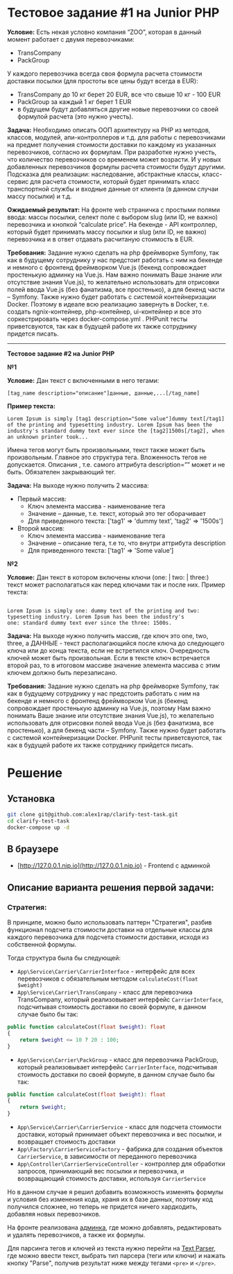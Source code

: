 # Тестовое задание #1 на Junior PHP

**Условие:**
Есть некая условно компания “ZOO”, которая в данный момент работает с двумя перевозчиками:

- TransCompany
- PackGroup

У каждого перевозчика всегда своя формула расчета стоимости доставки посылки (для простоты все цены будут всегда в EUR):

- TransCompany до 10 кг берет 20 EUR, все что свыше 10 кг - 100 EUR
- PackGroup за каждый 1 кг берет 1 EUR
- в будущем будут добавляться другие новые перевозчики со своей формулой расчета (это нужно учесть).

**Задача:**
Необходимо описать ООП архитектуру на PHP из методов, классов, модулей, апи-контроллеров и т.д. для работы с
перевозчиками на предмет получения стоимости доставки по каждому из указанных перевозчиков, согласно их формулам. При
разработке нужно учесть, что количество перевозчиков со временем может возрасти. И у новых добавленных перевозчиков
формулы расчета стоимости будут другими. Подсказка для реализации: наследование, абстрактные классы, класс-сервис для
расчета стоимости, который будет принимать класс транспортной службы и входные данные от клиента (в данном случаи массу
посылки) и т.д.

**Ожидаемый результат:**
На фронте web страничка с простыми полями ввода: массы посылки, селект поле с выбором slug (или ID, не важно)
перевозчика и кнопкой “calculate price”.
На бекенде - API контроллер, который будет принимать массу посылки и slug (или ID, не важно) перевозчика и в ответ
отдавать расчитаную стоимость в EUR.

**Требования:**
Задание нужно сделать на php фреймворке Symfony, так как в будущему сотруднику у нас предстоит работать с ним на бекенде
и немного с фронтенд фреймворком Vue.js (бекенд сопровождает простенькую админку на Vue.js. Нам важно понимать Ваше
знание или отсутствие знания Vue.js), то желательно использовать для отрисовки полей ввода Vue.js (без фанатизма, все
простенько), а для бекенд части – Symfony. Также нужно будет работать с системой контейнеризации Docker. Поэтому в
идеале всю реализацию завернуть в Docker, т.е. создать ngnix-контейнер, php-контейнер, ui-контейнер и все это
соркестрировать через docker-compose.yml . PHPunit тесты приветсвуются, так как в будущей работе их также сотруднику
придется писать.

---

**Тестовое задание #2 на Junior PHP**

**№1**

**Условие:**
Дан текст с включенными в него тегами:

```text
[tag_name description="описание"]данные, данные,...[/tag_name]
```

**Пример текста:**

```text
Lorem Ipsum is simply [tag1 description="Some value"]dummy text[/tag1] of the printing and typesetting industry. Lorem Ipsum has been the industry's standard dummy text ever since the [tag2]1500s[/tag2], when an unknown printer took...
```

Имена тегов могут быть произвольными, текст также может быть произвольным. Главное это структура тега.
Вложенность тегов не допускается.
Описания , т.е. самого аттрибута description=”” может и не быть.
Обязателен закрывающий тег.

**Задача:**
На выходе нужно получить 2 массива:

- Первый массив:
    - Ключ элемента массива - наименование тега
    - Значение – данные, т.е. текст, который это тег оборачивает
    - Для приведенного текста: ['tag1' => 'dummy text', 'tag2' => '1500s']
- Второй массив:
    - Ключ элемента массива - наименование тега
    - Значение – описание тега, т.е то, что внутри аттрибута description
    - Для приведенного текста: ['tag1' => 'Some value']

**№2**

**Условие:**
Дан текст в котором включены ключи (one: | two: | three:) текст может располагаться как перед ключами так и после них.
Пример текста:

```text

Lorem Ipsum is simply one: dummy text of the printing and two: typesetting industry. Lorem Ipsum has been the industry's
one: standard dummy text ever since the three: 1500s.

```

**Задача:**
На выходе нужно получить массив, где ключ это one, two, three, а ДАННЫЕ - текст располагающийся после ключа до
следующего ключа или до конца текста, если не встретился ключ.
Очередность ключей может быть произвольная. Если в тексте ключ встречается второй раз, то в итоговом массиве значение
элемента массива с этим ключем должно быть перезаписано.

**Требования:**
Задание нужно сделать на php фреймворке Symfony, так как в будущему сотруднику у нас предстоить работать с ним на
бекенде и немного с фронтенд фреймворком Vue.js (бекенд сопровождает простенькую админку на Vue.js, поэтому Нам важно
понимать Ваше знание или отсутствие знания Vue.js), то желательно использовать для отрисовки полей ввода Vue.js (без
фанатизма, все простенько), а для бекенд части – Symfony. Также нужно будет работать с системой контейнеризации Docker.
PHPunit тесты приветсвуются, так как в будущей работе их также сотруднику прийдется писать.

# Решение

## Установка

```bash
git clone git@github.com:alex1rap/clarify-test-task.git
cd clarify-test-task
docker-compose up -d
```

## В браузере

- [http://127.0.0.1.nip.io](http://127.0.0.1.nip.io) - Frontend с админкой

## Описание варианта решения первой задачи:

### Стратегия:

В принципе, можно было использовать паттерн "Стратегия", разбив функционал подсчета стоимости доставки на отдельные
классы для каждого перевозчика для подсчета стоимости доставки, исходя из собственной формулы.

Тогда структура была бы следующей:

- `App\Service\Carrier\CarrierInterface` - интерфейс для всех перевозчиков с обязательным
  методом `calculateCost(float $weight)`
- `App\Service\Carrier\TransCompany` - класс для перевозчика TransCompany, который реализовывает
  интерфейс `CarrierInterface`, подсчитывая стоимость доставки по своей формуле, в данном случае было бы так:

```php
public function calculateCost(float $weight): float
{
    return $weight <= 10 ? 20 : 100;
}
```

- `App\Service\Carrier\PackGroup` - класс для перевозчика PackGroup, который реализовывает интерфейс `CarrierInterface`,
  подсчитывая стоимость доставки по своей формуле, в данном случае было бы так:

```php
public function calculateCost(float $weight): float
{
    return $weight;
}
```

- `App\Service\Carrier\CarrierService` - класс для подсчета стоимости доставки, который принимает объект перевозчика и
  вес посылки, и возвращает стоимость доставки
- `App\Factory\CarrierServiceFactory` - фабрика для создания объектов `CarrierService`, в зависимости от переданного
  перевозчика
- `App\Controller\CarrierServiceController` - контроллер для обработки запросов, принимающий вес посылки и перевозчика,
  и возвращающий стоимость доставки, используя `CarrierService`

Но в данном случае я решил добавить возможность изменять формулы и условия без изменения кода, храня их в базе данных,
поэтому код получился сложнее, но теперь не придется ничего хардкодить, добавляя новых перевозчиков.

На фронте реализована [админка](http://127.0.0.1.nip.io/admin), где можно добавлять, редактировать и удалять
перевозчиков, а также их формулы.

Для парсинга тегов и ключей из текста нужно перейти на [Text Parser](http://127.0.0.1.nip.io/text-management), где можно
ввести текст, выбрать тип парсера (теги или ключи) и нажать кнопку "Parse", получив результат ниже между тегами `<pre>`
и `</pre>`.
